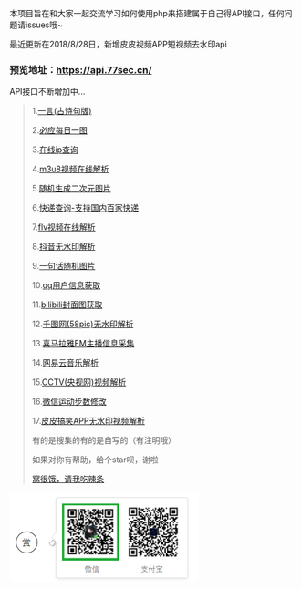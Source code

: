 本项目旨在和大家一起交流学习如何使用php来搭建属于自己得API接口，任何问题请issues哦~

最近更新在2018/8/28日，新增皮皮视频APP短视频去水印api

### 预览地址：https://api.77sec.cn/

API接口不断增加中...

> 1.[一言(古诗句版)](https://github.com/iqiqiya/iqiqiya-API/tree/master/yiyan)
>
> 2.[必应每日一图](https://github.com/iqiqiya/iqiqiya-API/tree/master/bing)
>
> 3.[在线ip查询](https://github.com/iqiqiya/iqiqiya-API/tree/master/ip)
>
> 4.[m3u8视频在线解析](https://github.com/iqiqiya/iqiqiya-API/tree/master/m3u8)
>
> 5.[随机生成二次元图片](https://github.com/iqiqiya/iqiqiya-API/tree/master/ACG)
>
> 6.[快递查询-支持国内百家快递](https://github.com/iqiqiya/iqiqiya-API/tree/master/kuaidi)
>
> 7.[flv视频在线解析](https://github.com/iqiqiya/iqiqiya-API/tree/master/flv)
>
> 8.[抖音无水印解析](https://github.com/iqiqiya/iqiqiya-API/tree/master/douyin)
>
> 9.[一句话随机图片](https://github.com/iqiqiya/iqiqiya-API/tree/master/RandPic)
>
> 10.[qq用户信息获取](https://github.com/iqiqiya/iqiqiya-API/tree/master/QQ)
>
> 11.[bilibili封面图获取](https://github.com/iqiqiya/iqiqiya-API/tree/master/bilibili)
>
> 12.[千图网(58pic)无水印解析](https://github.com/iqiqiya/iqiqiya-API/tree/master/58pic)
>
> 13.[喜马拉雅FM主播信息采集](https://github.com/iqiqiya/iqiqiya-API/tree/master/ximalaya)
>
> 14.[网易云音乐解析](https://github.com/iqiqiya/iqiqiya-API/tree/master/163music)
>
> 15.[CCTV(央视网)视频解析](https://github.com/iqiqiya/iqiqiya-API/tree/master/cctv)
>
> 16.[微信运动步数修改](https://github.com/iqiqiya/iqiqiya-API/tree/master/WeChat)
>
> 17.[皮皮搞笑APP无水印视频解析](https://github.com/iqiqiya/iqiqiya-API/tree/master/PiPiGaoXiao)
>
> 有的是搜集的有的是自写的（有注明哦）
>
> 如果对你有帮助，给个star呗，谢啦
>
> [窝很饿，请我吃辣条](https://api.77sec.cn/Donate.png)

![Image text](./Donate.png)
